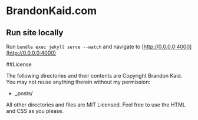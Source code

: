 # BrandonKaid.com

## Run site locally

Run `bundle exec jekyll serve --watch` and navigate to [http://0.0.0.0:4000](http://0.0.0.0:4000)

##License

The following directories and their contents are Copyright Brandon Kaid. You may not reuse anything therein without my permission:

* _posts/

All other directories and files are MIT Licensed. Feel free to use the HTML and CSS as you please.